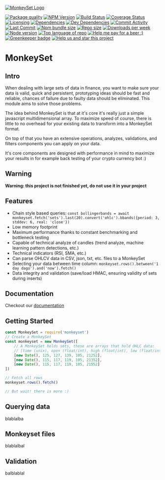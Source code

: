 [![MonkeySet Logo](https://i.imgur.com/eganiA2.png)](https://github.com/michaeldegroot/MonkeySet)

[![Package quality](https://packagequality.com/shield/monkeyset.svg)](https://packagequality.com/#?package=monkeyset)
[![NPM Version](https://img.shields.io/npm/v/monkeyset.svg)](https://www.npmjs.com/package/monkeyset)
[![Build Status](https://travis-ci.org/michaeldegroot/MonkeySet.png?branch=master)](https://travis-ci.org/michaeldegroot/MonkeySet)
[![Coverage Status](https://coveralls.io/repos/github/michaeldegroot/MonkeySet/badge.svg?branch=master)](https://coveralls.io/github/michaeldegroot/MonkeySet?branch=master)
[![Licensing](https://img.shields.io/github/license/michaeldegroot/monkeyset.svg)](https://raw.githubusercontent.com/michaeldegroot/MonkeySet/master/LICENSE)
[![Dependencies](https://david-dm.org/michaeldegroot/monkeyset/status.svg)](https://david-dm.org/michaeldegroot/monkeyset)
[![Dev Dependencies](https://david-dm.org/michaeldegroot/monkeyset/dev-status.svg)](https://david-dm.org/michaeldegroot/monkeyset?type=dev)
[![Commit Activity](https://img.shields.io/github/commit-activity/m/michaeldegroot/MonkeySet.svg)](https://github.com/michaeldegroot/MonkeySet/pulse/monthly)
[![Last Commit](https://img.shields.io/github/last-commit/michaeldegroot/MonkeySet.svg)](https://github.com/michaeldegroot/MonkeySet/commits/master)
[![Npm bundle size](https://img.shields.io/bundlephobia/min/monkeyset.svg)](https://www.npmjs.com/package/monkeyset)
[![Repo size](https://img.shields.io/github/repo-size/michaeldegroot/monkeyset.svg)](https://github.com/michaeldegroot/MonkeySet)
[![Downloads per week](https://img.shields.io/npm/dw/monkeyset.svg)](https://www.npmjs.com/package/monkeyset)
[![Node version](https://img.shields.io/node/v/monkeyset.svg)](https://www.npmjs.com/package/monkeyset)
[![Top language of repo](https://img.shields.io/github/languages/top/badges/shields.svg)](https://github.com/michaeldegroot/MonkeySet)
[![Help me pay for a beer :)](https://img.shields.io/liberapay/receives/givemeallyourcats.svg)](https://liberapay.com/GiveMeAllYourCats/)
[![Greenkeeper badge](https://badges.greenkeeper.io/michaeldegroot/MonkeySet.svg)](https://greenkeeper.io/)
[![Help us and star this project](https://img.shields.io/github/stars/michaeldegroot/monkeyset.svg?style=social)](https://github.com/michaeldegroot/MonkeySet)

# MonkeySet

## Intro

When dealing with large sets of data in finance, you want to make sure your data is valid, quick and persistent, prototyping ideas should be fast and reliable, chances of failure due to faulty data should be eliminated. This module aims to solve those problems.

The idea behind MonkeySet is that at it's core it's really just a simple javascript multidimensional array. To maximize speed of course, there is little to no overhead for your existing data to transform into a MonkeySet format.

On top of that you have an extensive operations, analyzes, validations, and filters components you can apply on your data.

It's core components are designed with performance in mind to maximize your results in for example back testing of your crypto currency bot :)

## Warning

**Warning: this project is not finished yet, do not use it in your project**

## Features

- Chain style based queries: `const bollingerbands = await monkeyset.fetch('sets').last(20).convert('ohlc').bbands({period: 3, stddev: 6, real: 'close'})`
- Low memory footprint
- Maximum performance thanks to constant benchmarking and bottleneck testing
- Capable of technical analyze of candles (trend analyze, machine learning pattern detections, etc.)
- Technical indicators (RSI, SMA, etc.)
- Can parse OHLCV data in CSV, json, txt, etc. files to a MonkeySet
- Selecting your data between time column: `monkeyset.rows().between('1 day dago').and('now').fetch()`
- Data integrity and validation (save/load HMAC, ensuring validity of sets during inserts)

## Documentation

Checkout our [documentation](https://michaeldegroot.github.io/MonkeySet/)

## Getting Started

```javascript
const MonkeySet = require('monkeyset')
// Create a MonkeySet
const monkeyset = new MonkeySet([
	// A MonkeySet holds sets, these are arrays that hold OHLC data:
	// [time (unix), open (float/int), high (float/int), low (float/int), close (float/int), volume (float/int)]
	[new Date(), 125, 127, 139, 105, 21252],
	[new Date(), 115, 117, 119, 105, 21352],
	[new Date(), 115, 117, 119, 105, 21552]
])

// Fetch all rows
monkeyset.rows().fetch()

// But wait! there is more :)
```

## Querying data

blablalba

## Monkeyset files

blablalbal

## Validation

balblablal
